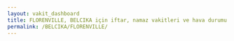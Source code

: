 ```yaml
---
layout: vakit_dashboard
title: FLORENVILLE, BELCIKA için iftar, namaz vakitleri ve hava durumu - ilçe/eyalet seç
permalink: /BELCIKA/FLORENVILLE/
---
```


<script type="text/javascript">
  var GLOBAL_COUNTRY = 'BELCIKA';
  var GLOBAL_CITY = 'FLORENVILLE';
  var GLOBAL_STATE = '';
  var lat = 72;
  var lon = 21;
</script>

